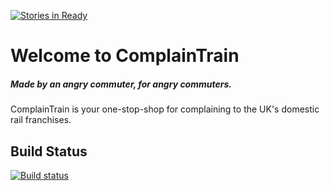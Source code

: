 [![Stories in Ready](https://badge.waffle.io/Jaffacakes82/ComplainTrain.png?label=ready&title=Ready)](https://waffle.io/Jaffacakes82/ComplainTrain)
# Welcome to ComplainTrain
##### Made by an angry commuter, for angry commuters.
ComplainTrain is your one-stop-shop for complaining to the UK's domestic rail franchises.
## Build Status
[![Build status](https://ci.appveyor.com/api/projects/status/r60yi08amdesjs2o?svg=true)](https://ci.appveyor.com/project/Jaffacakes82/traincomplain)